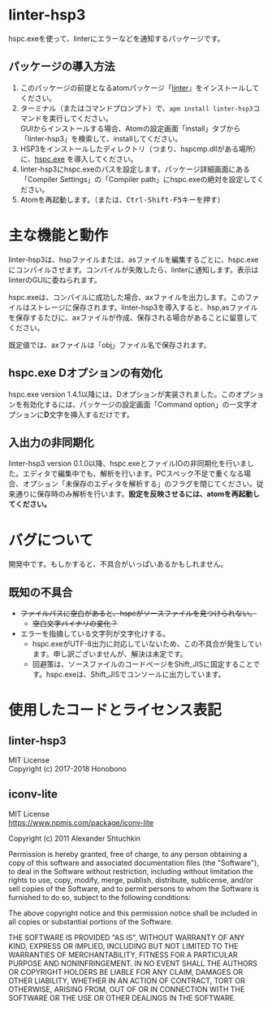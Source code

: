 # linter-hsp3
hspc.exeを使って、linterにエラーなどを通知するパッケージです。

## パッケージの導入方法
1. このパッケージの前提となるatomパッケージ「[linter](https://atom.io/packages/linter)」をインストールしてください。
2. ターミナル（またはコマンドプロンプト）で、`apm install linter-hsp3`コマンドを実行してください。  
   GUIからインストールする場合、Atomの設定画面「install」タブから「linter-hsp3」を検索して、installしてください。
3. HSP3をインストールしたディレクトリ（つまり、hspcmp.dllがある場所）に、[hspc.exe](http://dev.onionsoft.net/seed/info.ax?id=1392)  を導入してください。
4. linter-hsp3にhspc.exeのパスを設定します。パッケージ詳細画面にある「Compiler Settings」の「Compiler path」にhspc.exeの絶対を設定してください。
5. Atomを再起動します。（または、<kbd>Ctrl-Shift-F5</kbd>キーを押す）

# 主な機能と動作
linter-hsp3は、hspファイルまたは、asファイルを編集するごとに、hspc.exeにコンパイルさせます。コンパイルが失敗したら、linterに通知します。表示はlinterのGUIに委ねられます。

hspc.exeは、コンパイルに成功した場合、axファイルを出力します。このファイルはストレージに保存されます。linter-hsp3を導入すると、hsp,asファイルを保存するたびに、axファイルが作成、保存される場合があることに留意してください。

既定値では、axファイルは「obj」ファイル名で保存されます。

## hspc.exe Dオプションの有効化
hspc.exe version 1.4.1以降には、Dオプションが実装されました。このオプションを有効化するには、パッケージの設定画面「Command option」の一文字オプションに**D**文字を挿入するだけです。

## 入出力の非同期化
linter-hsp3 version 0.1.0以降、hspc.exeとファイルIOの非同期化を行いました。エディタで編集中でも、解析を行います。PCスペック不足で重くなる場合、オプション「未保存のエディタを解析する」のフラグを閉じてください。従来通りに保存時のみ解析を行います。**設定を反映させるには、atomを再起動してください。**

# バグについて
開発中です。もしかすると、不具合がいっぱいあるかもしれません。

## 既知の不具合
* ~~ファイルパスに空白があると、hspcがソースファイルを見つけられない。~~
  * ~~空白文字バイナリの変化？~~
* エラーを指摘している文字列が文字化けする。
  * hspc.exeがUTF-8出力に対応していないため、この不具合が発生しています。申し訳ございませんが、解決は未定です。
  * 回避策は、ソースファイルのコードページをShift_JISに固定することです。hspc.exeは、Shift_JISでコンソールに出力しています。

# 使用したコードとライセンス表記

## linter-hsp3
MIT License  
Copyright (c) 2017-2018 Honobono

## iconv-lite
MIT License  
<https://www.npmjs.com/package/iconv-lite>

Copyright (c) 2011 Alexander Shtuchkin

Permission is hereby granted, free of charge, to any person obtaining
a copy of this software and associated documentation files (the
"Software"), to deal in the Software without restriction, including
without limitation the rights to use, copy, modify, merge, publish,
distribute, sublicense, and/or sell copies of the Software, and to
permit persons to whom the Software is furnished to do so, subject to
the following conditions:

The above copyright notice and this permission notice shall be
included in all copies or substantial portions of the Software.

THE SOFTWARE IS PROVIDED "AS IS", WITHOUT WARRANTY OF ANY KIND,
EXPRESS OR IMPLIED, INCLUDING BUT NOT LIMITED TO THE WARRANTIES OF
MERCHANTABILITY, FITNESS FOR A PARTICULAR PURPOSE AND
NONINFRINGEMENT. IN NO EVENT SHALL THE AUTHORS OR COPYRIGHT HOLDERS BE
LIABLE FOR ANY CLAIM, DAMAGES OR OTHER LIABILITY, WHETHER IN AN ACTION
OF CONTRACT, TORT OR OTHERWISE, ARISING FROM, OUT OF OR IN CONNECTION
WITH THE SOFTWARE OR THE USE OR OTHER DEALINGS IN THE SOFTWARE.

